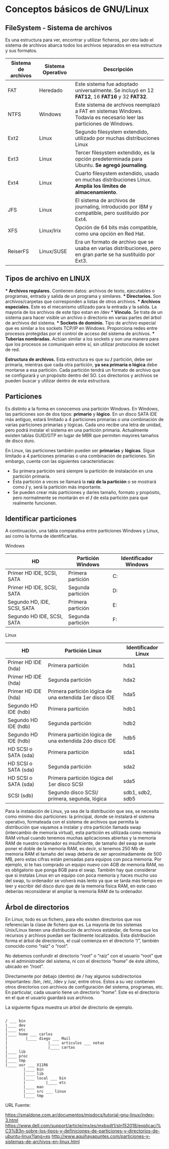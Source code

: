 # Conceptos básicos de GNU/Linux

## FileSystem - Sistema de archivos

Es una estructura para ver, encontrar y utilizar ficheros, por otro lado el sistema de archivos abarca todos los archivos separados en esa estructura y sus formatos.

Sistema de archivos | Sistema Operativo | Descripción
------------ | ------------- | ---------------
FAT | Heredado | Este sistema fue adoptado universalmente. Se incluyó en 12 <b>FAT12</b>, 16 <b>FAT16</b> y 32 <b>FAT32</b>.
NTFS | Windows | Este sistema de archivos reemplazó a FAT en sistemas Windows. Todavía es necesario leer las particiones de Windows.
Ext2 | Linux | Segundo filesystem extendido, utilizado por muchas distribuciones Linux
Ext3 | Linux | Tercer filesystem extendido, es la opción predeterminada para Ubuntu. <b>Se agregó journaling</b>.
Ext4 | Linux | Cuarto filesystem extendido, usado en muchas distribuciones Linux. <b>Amplía los límites de almacenamiento</b>.
JFS | Linux | El sistema de archivos de journaling, introducido por IBM y compatible, pero sustituído por Ext4.
XFS | Linux/Irix | Opción de 64 bits más compatible, como una opción en Red Hat.
ReiserFS | Linux/SUSE | Era un formato de archivo que se usaba en varias distribuciones, pero en gran parte se ha sustituído por Ext3.

## Tipos de archivo en LINUX

<b>* Archivos regulares.</b> Contienen datos: archivos de texto, ejecutables o programas, entrada y salida de un programa y similares.
<b>* Directorios.</b> Son archivos/carpetas que corresponden a listas de otros archivos.
<b>* Archivos especiales.</b> Este es el mecanismo utilizado para la entrada y la salida. La mayoría de los archivos de este tipo estan en /dev
<b>* Vínculo.</b> Se trata de un sistema para hacer visible un archivo o directorio en varias partes del árbol de archivos del sistema.
<b>* Sockets de dominio.</b> Tipo de archivo especial que es similar a los sockets TCP/IP en Windows. Proporciona redes entre procesos protegidas por el control de acceso del sistema de archivos.
<b>* Tuberías nombradas.</b> Actúan similar a los sockets y son una manera para que los procesos se comuniquen entre sí, sin utilizar protocolos de socket de red.

<b>Estructura de archivos.</b> Esta estructura es que su <b>/</b> partición, debe ser primaria, mientras que cada otra partición, <b>ya sea primaria o lógica</b> debe montarse a esa partición. Cada partición tendrá un formato de archivo que se configurará y un propósito dentro del SO. Los directorios y archivos se pueden buscar y utilizar dentro de esta estructura.

## Particiones

Es distinto a la forma en conocemos una partición Windows. En Windows, las particiones son de dos tipos: <b>primario</b> y <b>lógico</b>. En un disco SATA IDE más antiguo, estará limitado a 4 particiones primarias o una combinación de varias particiones primarias y lógicas. Cada uno recibe una letra de unidad, pero podrá instalar el sistema en una partición primaria. Actualmente existen tablas GUID/GTP en lugar de MBR que permiten mayores tamaños de disco duro.

En Linux, las particiones también pueden ser <b>primarias</b> y <b>lógicas</b>. Sigue limitado a 4 particiones primarias o una combinación de particiones. Sin embargo, cuenta con las siguientes característiacas:

* Su primera partición será siempre la partición de instalación en una partición primaria.
* Ésta partición a veces se llamará la <b>raíz de la partición</b> o se mostrará como <b>/</b> y, será la partición más importante.
* Se pueden crear más particiones y darles tamaño, formato y propósito, pero normalmente se montarán en el <b>/</b> de esta partición para que realmente funcionen.

## Identificar particiones

A continuación, una tabla comparativa entre particiones Windows y Linux, así como la forma de identificarlas.

Windows


 HD                         | Partición Windows | Identificador Windows  
----------------------------|-------------------|-----------------------
 Primer HD IDE, SCSI, SATA  |  Primera partición| C:                    
 Primer HD IDE, SCSI, SATA  | Segunda partición | D:                    
 Segundo HD, IDE, SCSI, SATA| Primera partición | E:                    
 Segundo HD IDE, SCSI, SATA | Segunda partición | F:                    


Linux


| HD                         | Partición Linux   | Identificador Linux   |
|----------------------------|-------------------|-----------------------|
| Primer HD IDE    (hda)     | Primera partición | hda1                  |
| Primer HD IDE    (hda)     | Segunda partición | hda2                  |
| Primer HD IDE    (hda)     | Primera partición lógica de una extendida 1er disco IDE | hda5       |
| Segundo HD IDE   (hdb)     | Primera partición | hdb1                |
| Segundo HD IDE   (hdb)     | Segunda partición | hdb2                |
| Segundo HD IDE   (hdb)     | Primera partición lógica de una extendida 2do disco IDE | hdb5          |                     
| HD SCSI o SATA   (sda)     | Primera partición | sda1                |
| HD SCSI o SATA   (sda)     | Segunda partición | sda2                | 
| HD SCSI o SATA   (sda)     | Primera partición lógica del 1er disco SCSI | sda5        |
| SCSI             (sdb)     | Segundo disco SCSI/ primera, segunda, lógica| sdb1, sdb2, sdb5        |

Para la instalación de Linux, ya sea de la distribución que sea, se necesita como mínimo dos particiones: la principal, donde se instalará el sistema operativo, formateada con el sistema de archivos que permita la distribución que vayamos a instalar y otra partición llamada swap (intercambio de memoria virtual), esta partición es utilizada como memoria RAM virtual cuando tenemos muchas aplicaciones abiertas y la memoria RAM de nuestro ordenador es insuficiente, de tamaño del swap se suele poner el doble de la memoria RAM, es decir, si tenemos 250 Mb de memoria RAM el tamaño del swap debería de ser aproximadamente de 500 MB, pero estas cifras están pensadas para equipos con poca memoria. Por ejemplo, si te has comprado un equipo nuevo con 4GB de memoria RAM, no es obligatorio que ponga 8GB para el swap. También hay que considerar que si instalas Linux en un equipo con poca memoria y haces mucho uso del swap, tu ordenador se volverá más lento ya que se tarda más tiempo en leer y escribir del disco duro que de la memoria física RAM, en este caso deberías reconsiderar el ampliar la memoria RAM de tu ordenador. 

## Árbol de directorios

En Linux, todo es un fichero, para ello existen directorios que nos referencían la clase de fichero que es. La mayoría de los sistemas Unix/Linux tienen una distribución de archivos estándar, de forma que los recursos y archivos puedan ser fácilmente localizados. Esta distribución forma el árbol de directorios, el cual comienza en el directorio “/”, también conocido como “raíz” o “root”.

No debemos confundir el directorio “root” o “raíz” con el usuario “root” que es el administrador del sistema, ni con el directorio “home” de éste último, ubicado en “/root”. 

Directamente por debajo (dentro) de / hay algunos subdirectorios importantes: /bin, /etc, /dev y /usr, entre otros. Estos a su vez contienen otros directorios con archivos de configuración del sistema, programas, etc.
En particular, cada usuario tiene un directorio “home”. Este es el directorio en el que el usuario guardará sus archivos.

La siguiente figura muestra un árbol de directorio de ejemplo.

```

/ ___ bin
|____ dev
|____ etc
|____ home ___ carlos
|        |____ diego ___ Mail 
|                  |____ articulos ___ notas
|                  |____ cartas
|____ lib
|____ proc
|____ tmp
|____ usr ___ X11R6
        |____ bin
        |____ lib
        |____ local ___ bin
        |         |____ etc
        |____ man
        |____ src ___ linux
        |____ tmp 
```

URL Fuente:

https://smaldone.com.ar/documentos/misdocs/tutorial-gnu-linux/index-3.html
https://www.dell.com/support/article/mx/es/mxbsdt1/sln152018/explicaci%C3%B3n-sobre-los-tipos-y-definiciones-de-particiones-y-directorios-de-ubuntu-linux?lang=es
http://www.aquihayapuntes.com/particiones-y-sistemas-de-archivos-en-linux.html
